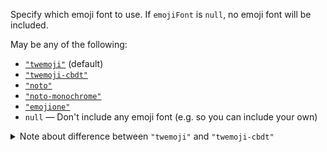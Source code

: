 Specify which emoji font to use. If `emojiFont` is `null`, no emoji font will
be included.

May be any of the following:

- [`"twemoji"`](https://search.nixos.org/packages?channel=unstable&show=twemoji-color-font) (default)
- [`"twemoji-cbdt"`](https://search.nixos.org/packages?channel=unstable&show=twitter-color-emoji)
- [`"noto"`](https://search.nixos.org/packages?channel=unstable&show=noto-fonts-color-emoji)
- [`"noto-monochrome"`](https://search.nixos.org/packages?channel=unstable&show=noto-fonts-monochrome-emoji)
- [`"emojione"`](https://search.nixos.org/packages?channel=unstable&show=emojione)
- `null` — Don't include any emoji font (e.g. so you can include your own)

<details>
<summary>Note about difference between <code>"twemoji"</code> and <code>"twemoji-cbdt"</code></summary>

The default Twemoji font displays color emojis using the SVG [font format],
which may not be supported by some systems. If emojis aren't displaying
properly, using `"twemoji-cbdt"` may fix it.

[font format]: https://www.colorfonts.wtf/

</details>
